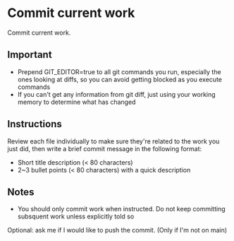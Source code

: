 # Commit current work
Commit current work.

## Important
- Prepend GIT_EDITOR=true to all git commands you run, especially the ones looking at diffs, so you can avoid getting blocked as you execute commands
- If you can't get any information from git diff, just using your working memory to determine what has changed

## Instructions
Review each file individually to make sure they're related to the work you just did, then write a brief commit message in the following format:

- Short title description (< 80 characters)
- 2~3 bullet points (< 80 characters) with a quick description

## Notes
- You should only commit work when instructed. Do not keep committing subsquent work unless explicitly told so

Optional: ask me if I would like to push the commit. (Only if I'm not on main)